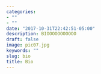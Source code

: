 ```yaml
---
categories:
- ""
- ""
date: "2017-10-31T22:42:51-05:00"
description: BIOOOOOOOOOOO
draft: false
image: pic07.jpg
keywords: ""
slug: bio
title: Bio
---
```

